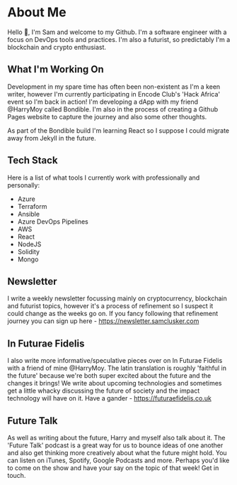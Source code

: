 # About Me

Hello 👋, I'm Sam and welcome to my Github. I'm a software engineer with a focus on DevOps tools and practices. I'm also a futurist, so predictably I'm a blockchain and crypto enthusiast. 

## What I'm Working On

Development in my spare time has often been non-existent as I'm a keen writer, however I'm currently participating in Encode Club's 'Hack Africa' event so I'm back in action! I'm developing a dApp with my friend @HarryMoy called Bondible. I'm also in the process of creating a Github Pages website to capture the journey and also some other thoughts.

As part of the Bondible build I'm learning React so I suppose I could migrate away from Jekyll in the future.

## Tech Stack

Here is a list of what tools I currently work with professionally and personally:

* Azure
* Terraform
* Ansible
* Azure DevOps Pipelines
* AWS
* React
* NodeJS
* Solidity
* Mongo

## Newsletter

I write a weekly newsletter focussing mainly on cryptocurrency, blockchain and futurist topics, however it's a process of refinement so I suspect it could change as the weeks go on. If you fancy following that refinement journey you can sign up here - https://newsletter.samclusker.com

## In Futurae Fidelis

I also write more informative/speculative pieces over on In Futurae Fidelis with a friend of mine @HarryMoy. The latin translation is roughly 'faithful in the future' because we're both super excited about the future and the changes it brings! We write about upcoming technologies and sometimes get a little whacky discussing the future of society and the impact technology will have on it. Have a gander - https://futuraefidelis.co.uk

## Future Talk

As well as writing about the future, Harry and myself also talk about it. The 'Future Talk' podcast is a great way for us to bounce ideas of one another and also get thinking more creatively about what the future might hold. You can listen on iTunes, Spotify, Google Podcasts and more. Perhaps you'd like to come on the show and have your say on the topic of that week! Get in touch.

